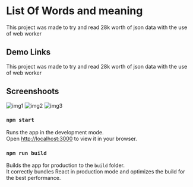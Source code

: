 # List Of Words and meaning

This project was made to try and read 28k worth of json data with the use of web worker

## Demo Links

This project was made to try and read 28k worth of json data with the use of web worker

## Screenshoots
![img1](../Screenshoot/1.jpg)
![img2](../Screenshoot/1.jpg)
![img3](../Screenshoot/1.jpg)

### `npm start`

Runs the app in the development mode.\
Open [http://localhost:3000](http://localhost:3000) to view it in your browser.

### `npm run build`

Builds the app for production to the `build` folder.\
It correctly bundles React in production mode and optimizes the build for the best performance.


